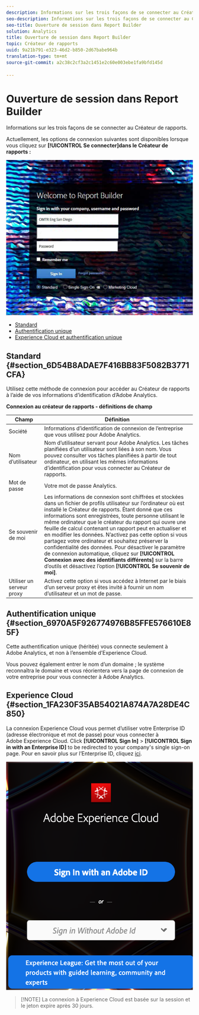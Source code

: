 ```yaml
---
description: Informations sur les trois façons de se connecter au Créateur de rapports.
seo-description: Informations sur les trois façons de se connecter au Créateur de rapports.
seo-title: Ouverture de session dans Report Builder
solution: Analytics
title: Ouverture de session dans Report Builder
topic: Créateur de rapports
uuid: 9a21b791-e323-46d2-b850-2d67babe964b
translation-type: tm+mt
source-git-commit: a2c38c2cf3a2c1451e2c60e003ebe1fa9bfd145d

---
```



# Ouverture de session dans Report Builder

Informations sur les trois façons de se connecter au Créateur de rapports.

Actuellement, les options de connexion suivantes sont disponibles lorsque vous cliquez sur **[!UICONTROL Se connecter]dans le Créateur de rapports :**

![](assets/login_screen.png)

* [Standard](../../../analyze/report-builder/setup/login.md#section_6D54B8ADAE7F416BB83F5082B3771CFA)
* [Authentification unique](../../../analyze/report-builder/setup/login.md#section_6970A5F926774976B85FFE576610E85F)
* [Experience Cloud et authentification unique](../../../analyze/report-builder/setup/login.md#section_1FA230F35AB54021A874A7A28DE4C850)

## Standard {#section_6D54B8ADAE7F416BB83F5082B3771CFA}

Utilisez cette méthode de connexion pour accéder au Créateur de rapports à l’aide de vos informations d’identification d’Adobe Analytics.

**Connexion au créateur de rapports - définitions de champ**

| Champ | Définition |
|--- |--- |
| Société | Informations d’identification de connexion de l’entreprise que vous utilisez pour Adobe Analytics. |
| Nom d’utilisateur | Nom d’utilisateur servant pour Adobe Analytics. Les tâches planifiées d’un utilisateur sont liées à son nom. Vous pouvez consulter vos tâches planifiées à partir de tout ordinateur, en utilisant les mêmes informations d’identification pour vous connecter au Créateur de rapports. |
| Mot de passe | Votre mot de passe Analytics. |
| Se souvenir de moi | Les informations de connexion sont chiffrées et stockées dans un fichier de profils utilisateur sur l’ordinateur où est installé le Créateur de rapports. Étant donné que ces informations sont enregistrées, toute personne utilisant le même ordinateur que le créateur du rapport qui ouvre une feuille de calcul contenant un rapport peut en actualiser et en modifier les données. N’activez pas cette option si vous partagez votre ordinateur et souhaitez préserver la confidentialité des données. Pour désactiver le paramètre de connexion automatique, cliquez sur **[!UICONTROL Connexion avec des identifiants différents]** sur la barre d’outils et désactivez l’option **[!UICONTROL Se souvenir de moi]**. |
| Utiliser un serveur proxy | Activez cette option si vous accédez à Internet par le biais d’un serveur proxy et êtes invité à fournir un nom d’utilisateur et un mot de passe. |

## Authentification unique {#section_6970A5F926774976B85FFE576610E85F}

Cette authentification unique (héritée) vous connecte seulement à Adobe Analytics, et non à l’ensemble d’Experience Cloud.

Vous pouvez également entrer le nom d’un domaine ; le système reconnaîtra le domaine et vous réorientera vers la page de connexion de votre entreprise pour vous connecter à Adobe Analytics.

## Experience Cloud {#section_1FA230F35AB54021A874A7A28DE4C850}

La connexion Experience Cloud vous permet d’utiliser votre Enterprise ID (adresse électronique et mot de passe) pour vous connecter à Adobe Experience Cloud. Click **[!UICONTROL Sign In]** &gt; **[!UICONTROL Sign in with an Enterprise ID]** to be redirected to your company's single sign-on page. Pour en savoir plus sur l’Enterprise ID, cliquez [ici](https://helpx.adobe.com/enterprise/kb/enterprise-id-faq.html#whatis).

![](assets/adobe_id_login.png)

> [!NOTE] La connexion à Experience Cloud est basée sur la session et le jeton expire après 30 jours.


